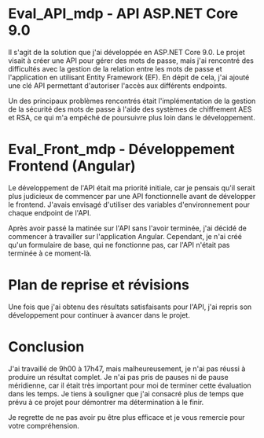 # Eval_API_mdp - API ASP.NET Core 9.0

Il s'agit de la solution que j'ai développée en ASP.NET Core 9.0. Le projet visait à créer une API pour gérer des mots de passe, mais j'ai rencontré des difficultés avec la gestion de la relation entre les mots de passe et l'application en utilisant Entity Framework (EF). En dépit de cela, j'ai ajouté une clé API permettant d'autoriser l'accès aux différents endpoints.

Un des principaux problèmes rencontrés était l'implémentation de la gestion de la sécurité des mots de passe à l'aide des systèmes de chiffrement AES et RSA, ce qui m'a empêché de poursuivre plus loin dans le développement.

# Eval_Front_mdp - Développement Frontend (Angular)

Le développement de l'API était ma priorité initiale, car je pensais qu'il serait plus judicieux de commencer par une API fonctionnelle avant de développer le frontend. J'avais envisagé d'utiliser des variables d'environnement pour chaque endpoint de l'API.

Après avoir passé la matinée sur l'API sans l'avoir terminée, j'ai décidé de commencer à travailler sur l'application Angular. Cependant, je n'ai créé qu'un formulaire de base, qui ne fonctionne pas, car l'API n'était pas terminée à ce moment-là.

# Plan de reprise et révisions

Une fois que j'ai obtenu des résultats satisfaisants pour l'API, j'ai repris son développement pour continuer à avancer dans le projet.

# Conclusion

J'ai travaillé de 9h00 à 17h47, mais malheureusement, je n'ai pas réussi à produire un résultat complet. Je n'ai pas pris de pauses ni de pause méridienne, car il était très important pour moi de terminer cette évaluation dans les temps. Je tiens à souligner que j'ai consacré plus de temps que prévu à ce projet pour démontrer ma détermination à le finir.

Je regrette de ne pas avoir pu être plus efficace et je vous remercie pour votre compréhension.
